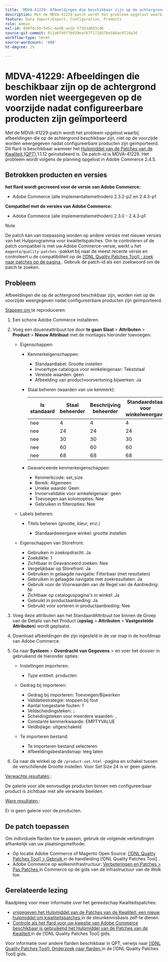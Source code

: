 ```yaml
---
title: 'MDVA-41229: Afbeeldingen die beschikbaar zijn op de achtergrond worden niet weergegeven op de voorzijde nadat configureerbare producten zijn geïmporteerd'
description: Met de MDVA-41229-patch wordt het probleem opgelost waarbij afbeeldingen die op de achtergrond beschikbaar zijn, niet op de voorzijde worden weergegeven nadat configureerbare producten zijn geïmporteerd. Deze patch is beschikbaar wanneer [Quality Patches Tool (QPT)] (https://experienceleague.adobe.com/nl/docs/commerce-operations/tools/quality-patches-tool/quality-patches-tool-to-self-serve-quality-patches) 1.1.12 is geïnstalleerd. De patch-id is MDVA-41229. Het probleem wordt volgens de planning opgelost in Adobe Commerce 2.4.5.
feature: Data Import/Export, Configuration, Products
role: Admin
exl-id: 894fdc5b-545c-4ed8-ae1b-573d1d8d3cd6
source-git-commit: 011a6f46f76029eaf67f172b576e58dac9710a3d
workflow-type: tm+mt
source-wordcount: '680'
ht-degree: 2%

---
```


# MDVA-41229: Afbeeldingen die beschikbaar zijn op de achtergrond worden niet weergegeven op de voorzijde nadat configureerbare producten zijn geïmporteerd

Met de MDVA-41229-patch wordt het probleem opgelost waarbij afbeeldingen die op de achtergrond beschikbaar zijn, niet op de voorzijde worden weergegeven nadat configureerbare producten zijn geïmporteerd. Dit flard is beschikbaar wanneer het [ Hulpmiddel van de Patches van de Kwaliteit (QPT) ](https://experienceleague.adobe.com/nl/docs/commerce-operations/tools/quality-patches-tool/quality-patches-tool-to-self-serve-quality-patches) 1.1.12 geïnstalleerd is. De patch-id is MDVA-41229. Het probleem wordt volgens de planning opgelost in Adobe Commerce 2.4.5.

## Betrokken producten en versies

**het flard wordt gecreeerd voor de versie van Adobe Commerce:**

* Adobe Commerce (alle implementatiemethoden) 2.3.2-p2 en 2.4.3-p1

**Compatibel met de versies van Adobe Commerce:**

* Adobe Commerce (alle implementatiemethoden) 2.3.0 - 2.4.3-p1

>[!NOTE]
>
>De patch kan van toepassing worden op andere versies met nieuwe versies van het Hulpprogramma voor kwaliteitspatches. Om te controleren of de patch compatibel is met uw Adobe Commerce-versie, werkt u het `magento/quality-patches` -pakket bij naar de meest recente versie en controleert u de compatibiliteit op de [[!DNL Quality Patches Tool] : zoek naar patches op de pagina ](https://experienceleague.adobe.com/nl/docs/commerce-operations/tools/quality-patches-tool/quality-patches-tool-to-self-serve-quality-patches) . Gebruik de patch-id als een zoekwoord om de patch te zoeken.

## Probleem

Afbeeldingen die op de achtergrond beschikbaar zijn, worden niet op de voorzijde weergegeven nadat configureerbare producten zijn geïmporteerd.

<u> Stappen om </u> te reproduceren:

1. Een schone Adobe Commerce installeren.
1. Voeg een douaneattribuut toe door **te gaan Slaat** > **Attributen** > **Product** > **Nieuw Attribuut** met de montages hieronder toevoegen:

   * Eigenschappen:
      * Kenmerkeigenschappen:

         * Standaardlabel: Grootte instellen
         * Invoertype catalogus voor winkeleigenaar: Tekststaal
         * Vereiste waarden: geen
         * Afbeelding van productvoorvertoning bijwerken: Ja

      * Staal beheren (waarden van uw kenmerk):

        | Is standaard | Staal beheerder | Beschrijving beheerder | Standaardstaal voor winkelweergave | Standaardbeschrijving van winkelweergave |
        |---|---|---|---|---|
        | nee | 4 | 4 | 4 | 4 |
        | nee | 24 | 24 | 24 | 24 |
        | nee | 30 | 30 | 30 | 30 |
        | nee | 60 | 60 | 60 | 60 |
        | nee | 68 | 68 | 68 | 68 |

      * Geavanceerde kenmerkeigenschappen:

         * Kenmerkcode: set_size
         * Bereik: Algemeen
         * Unieke waarde: Geen
         * Invoervalidatie voor winkeleigenaar: geen
         * Toevoegen aan kolomopties: Nee
         * Gebruiken in filteropties: Nee

   * Labels beheren:

      * Titels beheren (grootte, kleur, enz.)

         * Standaardweergave winkel: grootte instellen

   * Eigenschappen van Storefront:

      * Gebruiken in zoekopdracht: Ja
      * Zoekdikte: 1
      * Zichtbaar in Geavanceerd zoeken: Nee
      * Vergelijkbaar op Storefront: Ja
      * Gebruiken in gelaagde navigatie: Filterbaar (met resultaten)
      * Gebruiken in gelaagde navigatie met zoekresultaten: Ja
      * Gebruik voor de Voorwaarden van de Regel van de Aanbieding: Nr
      * Zichtbaar op cataloguspagina&#39;s in winkel: Ja
      * Gebruikt in productaanbieding: Ja
      * Gebruikt voor sorteren in productaanbieding: Nee

1. Voeg deze attributen aan het StandaardAttribuut toe binnen de Groep van de Details van het Product (**opslag** > **Attributen** > **Vastgestelde Attributen**) wordt geplaatst.
1. Download afbeeldingen die zijn ingesteld in de var map in de hoofdmap van Adobe Commerce.
1. Ga naar **Systeem** > **Overdracht van Gegevens** > en voer het dossier in gebruikend de hieronder opties:

   * Instellingen importeren:

      * Type entiteit: producten

   * Gedrag bij importeren:

      * Gedrag bij importeren: Toevoegen/Bijwerken
      * Validatiestrategie: stoppen bij fout
      * Aantal toegestane fouten: 1
      * Veldscheidingsteken: `;`
      * Scheidingsteken voor meerdere waarden: `,`
      * Constante kenmerkwaarde: EMPTYVALUE
      * Veldbijlage: uitgeschakeld

   * Te importeren bestand:

      * Te importeren bestand selecteren
      * Afbeeldingsbestandsmap: leeg laten

1. Ga naar de winkel op de `/product-set.html` -pagina en schakel tussen de verschillende Grootte instellen. Voor Set Size 24 is er geen galerie.

<u> Verwachte resultaten </u>:

De galerie voor alle eenvoudige producten binnen een configureerbaar product is zichtbaar met alle verwante beelden.

<u> Ware resultaten </u>:

Er is geen galerie voor de producten.

## De patch toepassen

Om individuele flarden toe te passen, gebruik de volgende verbindingen afhankelijk van uw plaatsingsmethode:

* Op locatie Adobe Commerce of Magento Open Source: [[!DNL Quality Patches Tool] > Gebruik ](/help/tools/quality-patches-tool/usage.md) in de handleiding [!DNL Quality Patches Tool] .
* Adobe Commerce op wolkeninfrastructuur: [ Verbeteringen en Patches > Pas Patches ](https://experienceleague.adobe.com/docs/commerce-cloud-service/user-guide/develop/upgrade/apply-patches.html?lang=nl-NL) in Commerce op de gids van de Infrastructuur van de Wolk toe.

## Gerelateerde lezing

Raadpleeg voor meer informatie over het gereedschap Kwaliteitspatches:

* [ vrijgegeven het Hulpmiddel van de Patches van de Kwaliteit: een nieuw hulpmiddel om kwaliteitspatches ](https://experienceleague.adobe.com/nl/docs/commerce-operations/tools/quality-patches-tool/quality-patches-tool-to-self-serve-quality-patches) in de steunkennisbasis zelf-te dienen.
* [ Controle als het flard voor uw kwestie van Adobe Commerce beschikbaar is gebruikend het Hulpmiddel van de Patches van de Kwaliteit ](/help/tools/quality-patches-tool/patches-available-in-qpt/check-patch-for-magento-issue-with-magento-quality-patches.md) in de [!DNL Quality Patches Tool] gids.

Voor informatie over andere flarden beschikbaar in QPT, verwijs naar [[!DNL Quality Patches Tool]: Onderzoek naar flarden ](https://experienceleague.adobe.com/tools/commerce-quality-patches/index.html?lang=nl-NL) in de [!DNL Quality Patches Tool] gids.
